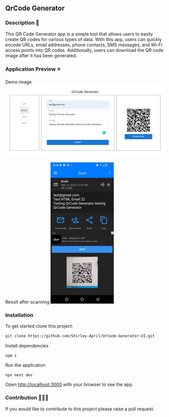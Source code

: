 
## QrCode Generator

### Description 🧾
This QR Code Generator app is a simple tool that allows users to easily create QR codes for various types of data. With this app, users can quickly encode URLs, email addresses, phone contacts, SMS messages, and Wi-Fi access points into QR codes. Additionally, users can download the QR code image after it has been generated.


### Application Preview ⭐
Demo image 
<img src="/public/QrCode Generator.PNG" alt="drawing" width="700"/>

Result after scanning
<img src="/public/Scanned Qr.jpeg" alt="drawing" width="200"/>

### Installation
To get started clone this project: 

```bash
git clone https://github.com/Shirley-April/QrCode-Generator-UI.git
```

Install dependencies

```
npm i
```

Run the application

```
npx next dev
```

Open [http://localhost:3000](http://localhost:3000) with your browser to see the app.

### Contribution 👩🏻‍💻
If you would like to contribute to this project please raise a pull request.

